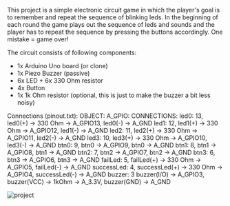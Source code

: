 This project is a simple electronic circuit game in which the player's goal is to remember and repeat the sequence of blinking leds.
In the beginning of each round the game plays out the sequence of leds and sounds and the player has to repeat the sequence by pressing the buttons accordingly.
One mistake = game over!


The circuit consists of following components:
- 1x Arduino Uno board (or clone)
- 1x Piezo Buzzer (passive)
- 6x LED + 6x 330 Ohm resistor
- 4x Button
- 1x 1k Ohm resistor (optional, this is just to make the buzzer a bit less noisy)

Connections (pinout.txt):
OBJECT:     A_GPIO:                                       CONNECTIONS:
led0:       13,         led0(+) -> 330 Ohm -> A_GPIO13,                             led0(-) -> A_GND
led1:       12,         led1(+) -> 330 Ohm -> A_GPIO12,                             led1(-) -> A_GND
led2:       11,         led2(+) -> 330 Ohm -> A_GPIO11,                             led2(-) -> A_GND
led3:       10,         led3(+) -> 330 Ohm -> A_GPIO10,                             led3(-) -> A_GND
btn0:       9,          btn0 -> A_GPIO9,                                            btn0 -> A_GND
btn1:       8,          btn1 -> A_GPIO8,                                            btn1 -> A_GND
btn2:       7,          btn2 -> A_GPIO7,                                            btn2 -> A_GND
btn3:       6,          btn3 -> A_GPIO6,                                            btn3 -> A_GND
failLed:    5,          failLed(+) -> 330 Ohm -> A_GPIO5,                           failLed(-) -> A_GND
successLed: 4,          successLed(+) -> 330 Ohm -> A_GPIO4,                        successLed(-) -> A_GND
buzzer:     3           buzzer(I/O) -> A_GPIO3,   buzzer(VCC) -> 1kOhm -> A_3.3V,   buzzer(GND) -> A_GND

![project](https://github.com/user-attachments/assets/1b316bc9-fad8-4a75-ad07-c05e304d1e27)
